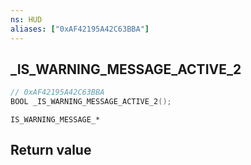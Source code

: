 ```yaml
---
ns: HUD
aliases: ["0xAF42195A42C63BBA"]
---
```

## _IS_WARNING_MESSAGE_ACTIVE_2

```c
// 0xAF42195A42C63BBA
BOOL _IS_WARNING_MESSAGE_ACTIVE_2();
```

```
IS_WARNING_MESSAGE_*
```

## Return value
